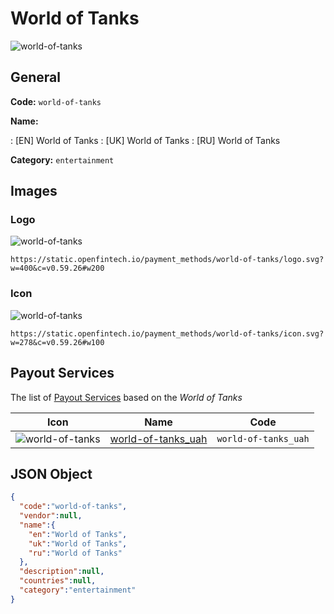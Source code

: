 
# World of Tanks 
![world-of-tanks](https://static.openfintech.io/payment_methods/world-of-tanks/logo.svg?w=400&c=v0.59.26#w200)  

## General 
**Code:** `world-of-tanks` 
 
**Name:** 
 
:	[EN] World of Tanks 
:	[UK] World of Tanks 
:	[RU] World of Tanks 
 
**Category:** `entertainment` 
 

## Images 

### Logo 
![world-of-tanks](https://static.openfintech.io/payment_methods/world-of-tanks/logo.svg?w=400&c=v0.59.26#w200)  

```
https://static.openfintech.io/payment_methods/world-of-tanks/logo.svg?w=400&c=v0.59.26#w200
```  

### Icon 
![world-of-tanks](https://static.openfintech.io/payment_methods/world-of-tanks/icon.svg?w=278&c=v0.59.26#w100)  

```
https://static.openfintech.io/payment_methods/world-of-tanks/icon.svg?w=278&c=v0.59.26#w100
```  

## Payout Services 
 
The list of [Payout Services](/payout-services/) based on the _World of Tanks_ 

|Icon|Name|Code| 
|:---:|:---:|:---:| 
|![world-of-tanks](https://static.openfintech.io/payout_methods/world-of-tanks/icon.svg?w=278&c=v0.59.26#w40) |[world-of-tanks_uah](/payout-services/world-of-tanks_uah/)|`world-of-tanks_uah`| 
 

## JSON Object 

```json
{
  "code":"world-of-tanks",
  "vendor":null,
  "name":{
    "en":"World of Tanks",
    "uk":"World of Tanks",
    "ru":"World of Tanks"
  },
  "description":null,
  "countries":null,
  "category":"entertainment"
}
```  
